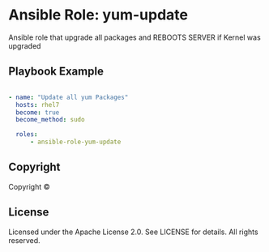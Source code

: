 # Ansible Role: yum-update

Ansible role that upgrade all packages and REBOOTS SERVER if Kernel was upgraded

## Playbook Example

```yaml

- name: "Update all yum Packages"
  hosts: rhel7
  become: true
  become_method: sudo

  roles:
      - ansible-role-yum-update

```

## Copyright

Copyright &copy; 

## License

Licensed under the Apache License 2.0. See LICENSE for details. All rights reserved.
